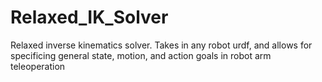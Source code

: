 # Relaxed_IK_Solver
Relaxed inverse kinematics solver.  Takes in any robot urdf, and allows for specificing general state, motion, and action goals in robot arm teleoperation
